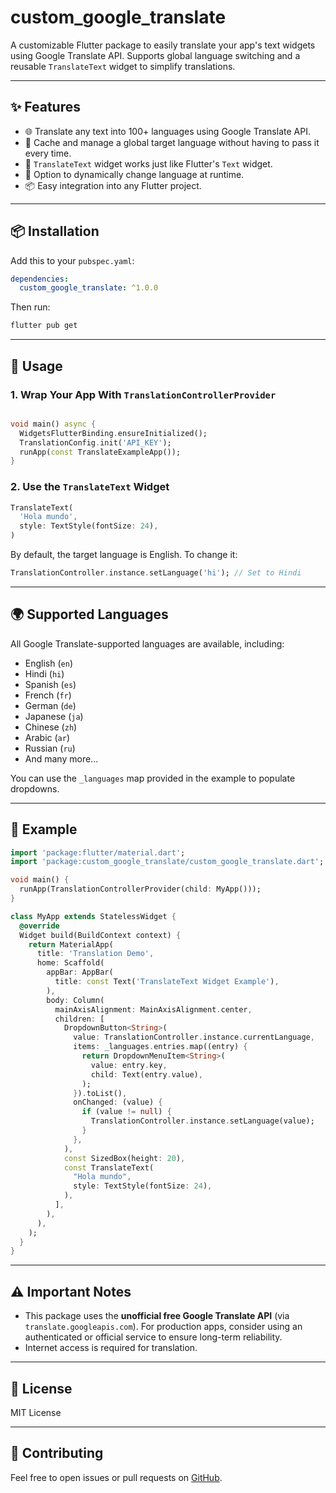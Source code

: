 # custom_google_translate

A customizable Flutter package to easily translate your app's text widgets using Google Translate API. Supports global language switching and a reusable `TranslateText` widget to simplify translations.

---

## ✨ Features

- 🌐 Translate any text into 100+ languages using Google Translate API.
- 🧠 Cache and manage a global target language without having to pass it every time.
- 🧱 `TranslateText` widget works just like Flutter's `Text` widget.
- 🎯 Option to dynamically change language at runtime.
- 📦 Easy integration into any Flutter project.

---

## 📦 Installation

Add this to your `pubspec.yaml`:

```yaml
dependencies:
  custom_google_translate: ^1.0.0
```

Then run:

```bash
flutter pub get
```

---

## 🧪 Usage



### 1. Wrap Your App With `TranslationControllerProvider`

```dart

void main() async {
  WidgetsFlutterBinding.ensureInitialized();
  TranslationConfig.init('API_KEY');
  runApp(const TranslateExampleApp());
}
```

### 2. Use the `TranslateText` Widget

```dart
TranslateText(
  'Hola mundo',
  style: TextStyle(fontSize: 24),
)
```

By default, the target language is English. To change it:

```dart
TranslationController.instance.setLanguage('hi'); // Set to Hindi
```

---

## 🌍 Supported Languages

All Google Translate-supported languages are available, including:

- English (`en`)
- Hindi (`hi`)
- Spanish (`es`)
- French (`fr`)
- German (`de`)
- Japanese (`ja`)
- Chinese (`zh`)
- Arabic (`ar`)
- Russian (`ru`)
- And many more...

You can use the `_languages` map provided in the example to populate dropdowns.

---

## 📂 Example

```dart
import 'package:flutter/material.dart';
import 'package:custom_google_translate/custom_google_translate.dart';

void main() {
  runApp(TranslationControllerProvider(child: MyApp()));
}

class MyApp extends StatelessWidget {
  @override
  Widget build(BuildContext context) {
    return MaterialApp(
      title: 'Translation Demo',
      home: Scaffold(
        appBar: AppBar(
          title: const Text('TranslateText Widget Example'),
        ),
        body: Column(
          mainAxisAlignment: MainAxisAlignment.center,
          children: [
            DropdownButton<String>(
              value: TranslationController.instance.currentLanguage,
              items: _languages.entries.map((entry) {
                return DropdownMenuItem<String>(
                  value: entry.key,
                  child: Text(entry.value),
                );
              }).toList(),
              onChanged: (value) {
                if (value != null) {
                  TranslationController.instance.setLanguage(value);
                }
              },
            ),
            const SizedBox(height: 20),
            const TranslateText(
              "Hola mundo",
              style: TextStyle(fontSize: 24),
            ),
          ],
        ),
      ),
    );
  }
}
```

---

## ⚠️ Important Notes

- This package uses the **unofficial free Google Translate API** (via `translate.googleapis.com`). For production apps, consider using an authenticated or official service to ensure long-term reliability.
- Internet access is required for translation.

---

## 📄 License

MIT License

---

## 💬 Contributing

Feel free to open issues or pull requests on [GitHub](https://github.com/your_username/custom_google_translate).
